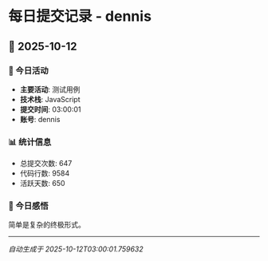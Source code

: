 # 每日提交记录 - dennis

## 📅 2025-10-12

### 🎯 今日活动
- **主要活动**: 测试用例
- **技术栈**: JavaScript
- **提交时间**: 03:00:01
- **账号**: dennis

### 📊 统计信息
- 总提交次数: 647
- 代码行数: 9584
- 活跃天数: 650

### 💭 今日感悟
简单是复杂的终极形式。

---
*自动生成于 2025-10-12T03:00:01.759632*
